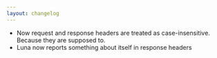 ```yaml
---
layout: changelog
---
```


- Now request and response headers are treated as case-insensitive. Because they are supposed to.
- Luna now reports something about itself in response headers
